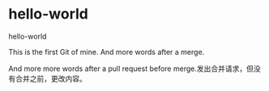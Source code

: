 # hello-world
hello-world

This is the first Git of mine.
And more words after a merge.

And more more words after a pull request before merge.发出合并请求，但没有合并之前，更改内容。
